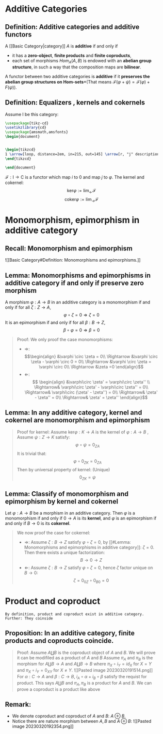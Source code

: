# Additive Categories  
## Definition: Additive categories and additive functors
A [[Basic Category|category]] $A$ is **additive** if and only if 
* it has a **zero-object**, **finite products** and **finite coproducts**,
* each set of morphisms $Hom_A(A, B)$ is endowed with an **abelian group structure**, in such a way that the composition maps are **bilinear**. 

A functor between two additive categories is **additive** if it **preserves the abelian group structures on Hom-sets***(That means $\mathscr F(\varphi + \psi) = \mathscr F(\varphi ) + F(\psi )$).

## Definition: Equalizers , kernels and cokernels
Assume $\mathsf I$ be this category: 
```tikz 
\usepackage{tikz-cd}
\usetikzlibrary{cd} 
\usepackage{amsmath,amsfonts}
\begin{document} 


\begin{tikzcd}
1 \arrow[loop, distance=2em, in=215, out=145] \arrow[r, "j" description, bend right] \arrow[r, "i" description, bend left] & 2 \arrow[loop, distance=2em, in=35, out=325]
\end{tikzcd}

\end{document} 
```
$\mathscr F: \mathsf I\rightarrow \mathsf C$ is a functor which map $i$ to $0$ and map $j$ to $\varphi$. The kernel and cokernel:
$$\mathrm{ker} \varphi:=\lim_{\longleftarrow} \mathscr F$$
$$\mathrm{coker} \varphi:=\lim_{\longrightarrow} \mathscr F$$

# Monomorphism, epimorphism in additive category 

## Recall: Monomorphism and epimorphism
![[Basic Category#Definition: Monomorphisms and epimorphisms.]]
## Lemma: Monomorphisms and epimorphisms in additive category if and only if preserve zero morphism
A morphism $\varphi : A \rightarrow B$ in an additive category is a monomorphism if and only if for all $\zeta : Z \rightarrow  A$,
$$\varphi  \circ \zeta  = 0 \Rightarrow  \zeta = 0$$
It is an epimorphism if and only if for all $\beta : B \rightarrow  Z$,
$$\beta  \circ  \varphi = 0 \Rightarrow  \beta = 0$$
>Proof: We only proof the case monomorphisms:
>* $\Rightarrow$: $$\begin{align}
&\varphi \circ \zeta = 0\\
\Rightarrow &\varphi \circ \zeta - \varphi \circ 0 = 0\\
\Rightarrow &\varphi \circ \zeta = \varphi \circ 0\\
\Rightarrow &\zeta =0
\end{align}$$
>* $\Leftarrow$:$$ \begin{align}
&\varphi\circ \zeta' = \varphi\circ \zeta'' \\ 
\Rightarrow& \varphi\circ \zeta' - \varphi\circ \zeta'' = 0\\
\Rightarrow& \varphi\circ (\zeta' - \zeta'') = 0\\
\Rightarrow& \zeta' - \zeta'' = 0\\
\Rightarrow& \zeta' = \zeta''
\end{align}$$

## Lemma: In any additive category, kernel and cokernel are monomorphism and epimorphism 
>Proof for kernel:
>Assume $\mathrm {ker}\varphi: K\rightarrow A$ is the kernel of $\varphi: A\rightarrow B$ , Assume $\psi: Z\rightarrow K$ satisfy: $$\varphi \circ \psi = 0_{ZA}$$It is trivial that:$$\varphi \circ \mathrm 0_{ZK} = 0_{ZA}$$Then by universal property of kernel: (Unique)
>$$0_{ZK} = \psi$$

## Lemma: Classify of monomorphism and epimorphism by kernel and cokernel
Let $\varphi : A \rightarrow B$ be a morphism in an additive category. Then $\varphi$ is a monomorphism if and only if $0 \rightarrow  A$ is its **kernel**, and $\varphi$ is an epimorphism if and only if $B \rightarrow  0$ is its **cokernel**.

>We now proof the case for cokernel:
>* $\Rightarrow$: Assume $\zeta: B\rightarrow Z$ satisfy $\varphi \circ  \zeta =0$, by [[#Lemma: Monomorphisms and epimorphisms in additive category]]: $\zeta = 0$. Then there exists a unique factorization: $$B\rightarrow 0\rightarrow Z$$
>* $\Leftarrow$: Assume $\zeta: B\rightarrow Z$ satisfy $\varphi \circ  \zeta =0$, hence $\zeta$ factor unique on $B\rightarrow 0$:$$\zeta = 0_{0Z}\circ 0_{B0} = 0$$



# Product and coproduct
	By definition, product and coproduct exist in additive category. Further: They coinside

## Proposition: In an additive category, finite products and coproducts coincide.

>Proof: Assume $A\coprod B$ is the coproduct object of $A$ and $B$. We will prove it can be modifiled as a product of $A$ and $B$
>Assume $\pi_{A}$ and $\pi_B$ is the morphism for $A\coprod B \rightarrow A$ and $A\coprod B \rightarrow B$ where $\pi_{X}\circ i_Y=id_{X}$ for $X=Y$ and $\pi_{X}\circ i_Y=0_{XY}$ for $X\neq Y$.
>![[Pasted image 20230320191514.png]]
>For $\alpha: C \rightarrow A$ and $\beta: C \rightarrow B$, $i_{A} \circ \alpha + i_{B} \circ \beta$ satisfy the requist for product. This says $A\coprod B$ and $\pi_A,\pi_B$ is a product for $A$ and $B$. We can prove a coproduct is a product like above


## Remark: 
* We denote coproduct and coproduct of $A$ and $B$: $A\oplus B$.
* Notice there are nature morphism between $A,B$ and $A\oplus B$:
	![[Pasted image 20230320192354.png]]




